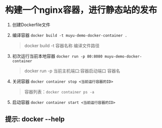 # 构建一个nginx容器，进行静态站的发布

1. 创建Dockerfile文件
2. 编译容器 `docker build -t muyu-demo-docker-container .`

    > docker build -t 容器名称 编译文件路径

3. 初次运行当前本地容器 `docker run -p 80:8080 muyu-demo-docker-container`

    > docker run -p 当前主机端口:容器启动端口 容器名

4. 关闭容器 `docker container stop <当前运行容器的ID>`

    > 容器列表：`docker container ps -a`

5. 启动容器 `docker container start <当前运行容器的ID>`

## 提示: docker --help
